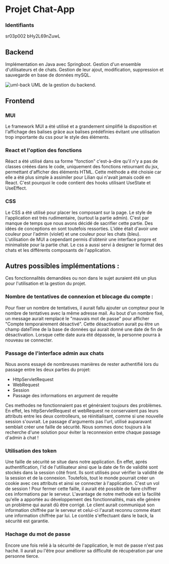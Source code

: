 # Projet Chat-App
### Identifiants
sr03p002 bHy2L69nZuwL

## Backend
Implémentation en Java avec Springboot.
Gestion d'un ensemble d'utilisateurs et de chats. Gestion de leur ajout, modification, suppression et sauvegarde en base de données mySQL.

![uml-back](https://github.com/lilianvltgr/SR03-Devoir2/assets/105502477/a4b2994d-077f-4962-836f-256b88f82152)
UML de la gestion du backend.

## Frontend 

### MUI 
Le framework MUI a été utilisé et a grandement simplifié la disposition et l'affichage des balises grâce aux balises prédéfinies évitant une utilisation trop importante du css pour le style des éléments.

### React et l'option des fonctions 
Réact a été utilisé dans sa forme "fonction" c'est-à-dire qu'il n'y a pas de classes créées dans le code, uniquement des fonctions retournant du jsx, permettant d'afficher des éléments HTML.
Cette méthode a été choisie car elle a été plus simple à assimiler pour Lilian qui n'avait jamais codé en React.
C'est pourquoi le code contient des hooks utilisant UseState et UseEffect. 

### CSS 
Le CSS a été utilisé pour placer les composant sur la page. Le style de l'application est trés rudimentaire, (surtout la partie admin). C'est par manque de temps que nous avons décidé de sacrifier cette partie. 
Des idées de conceptions en sont toutefois ressorties. L'idée était d'avoir une couleur pour l'admin (violet) et une couleur pour les chats (bleu). L'utilisation de MUI a cependant permis d'obtenir une interface propre et minimaliste pour la partie chat. 
Le css a aussi servi à designer le format des chats et les différents composants de l'application.

## Autres possibles implémentations :
Ces fonctionnalités demandées ou non dans le sujet auraient été un plus pour l'utilisation et la gestion du projet. 
### Nombre de tentatives de connexion et blocage du compte : 

Pour fixer un nombre de tentatives, il aurait fallu ajouter un compteur pour le nombre de tentatives avec la même adresse mail. Au bout d'un nombre fixé, un message aurait remplacé le "mauvais mot de passe" pour afficher "Compte temporairement désactivé". Cette désactivation aurait pu être un champ dateTime de la base de données qui aurait donné une date de fin de désactivation. Lorsque cette date aura été dépassée, la personne pourra à nouveau se connecter. 

### Passage de l'interface admin aux chats 

Nous avons essayé de nombreuses manières de rester authentifié lors du passage entre les deux parties du projet: 
* HttpServletRequest
* WebRequest
* Session
* Passage des informations en argument de requête

Ces methodes ne fonctionnaient pas et généraient toujours des problèmes. En effet, les httpServletRequest et webRequest ne conservaient pas leurs attributs entre les deux controlleurs, se réinitialisant, comme si une nouvelle session s'ouvrait. Le passage d'arguments pas l'url, utilisé auparavant semblait créer une faille de sécurité. 
Nous sommes donc toujours à la recherche d'une solution pour éviter la reconnexion entre chaque passage d'admin à chat ! 

### Utilisation des token 
Une faille de sécurité se situe dans notre application. En effet, aprés authentification, l'id de l'utilisateur ainsi que la date de fin de validité sont stockés dans la session côté front. Ils sont utilisés pour vérifier la validité de la session et de la connexion. Toutefois, tout le monde pourrait créer un cookie avec ces attributs et ainsi se connecter à l'application. C'est un vol de session ! 
Pour fermer cette faille, il aurait été possible de faire chiffrer ces informations par le serveur. L'avantage de notre methode est la facilité qu'elle a apportée au développement des fonctionnalités, mais elle génère un problème qui aurait dû être corrigé.
Le client aurait communiqué son information chiffrée par le serveur et celui-ci l'aurait reconnu comme étant une information chiffrée par lui. Le contôle s'effectuant dans le back, la sécurité est garantie.

### Hachage du mot de passe

Encore une fois relié à la sécurité de l'application, le mot de passe n'est pas haché. Il aurait pu l'être pour améliorer sa difficulté de récupération par une personne tierce. 